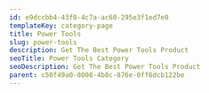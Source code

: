 ```yaml
---
id: e9dccbb4-43f0-4c7a-ac60-295e3f1ed7e0
templateKey: category-page
title: Power Tools
slug: power-tools
description: Get The Best Power Tools Product
seoTitle: Power Tools Category
seoDescription: Get The Best Power Tools Product
parent: c50f49a0-8008-4b8c-876e-0ff6dcb122be
---
```

